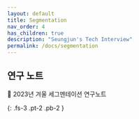 ```yaml
---
layout: default
title: Segmentation
nav_order: 4
has_children: true
description: "Seungjun's Tech Interview"
permalink: /docs/segmentation
---
```


## 연구 노트

📝 2023년 겨울 세그멘테이션 연구노트

{: .fs-3 .pt-2 .pb-2 }